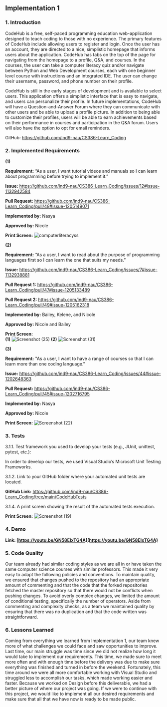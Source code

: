 ## Implementation 1  

### 1. Introduction

  CodeHub is a free, self-paced programming education web-application designed to teach coding to those with no experience. The primary features of CodeHub include 
allowing users to register and login. Once the user has an account, they are directed to a nice, simplistic homepage that informs users about the application. CodeHub 
has tabs on the top of the page for navigating from the homepage to a profile, Q&A, and courses. In the courses, the user can take a computer literacy quiz and/or 
navigate between Python and Web Development courses, each with one beginner level course with instructions and an integrated IDE. The user can change their username, 
password, and phone number on their profile. 

  CodeHub is still in the early stages of development and is available to select users. This application offers a simplistic interface that is easy to navigate, and users 
can personalize their profile. In future implementations, CodeHub will have a Question-and-Answer Forum where they can communicate with other users and be able to upload
a profile picture. In addition to being able to customize their profiles, users will be able to earn achievements based on their performance in courses and participation 
in the Q&A forum. Users will also have the option to opt for email reminders.  

GitHub: https://github.com/ind9-nau/CS386-Learn_Coding 

### 2. Implemented Requirements

**(1)**

**Requirement:** “As a user, I want tutorial videos and manuals so I can learn about programming before trying to implement it.” 

**Issue:** https://github.com/ind9-nau/CS386-Learn_Coding/issues/12#issue-1132942584 

**Pull Request:** https://github.com/ind9-nau/CS386-Learn_Coding/pull/48#issue-1205149071  

**Implemented by:** Nasya 

**Approved by:** Nicole 

**Print Screen:** ![computerliteracyss](https://user-images.githubusercontent.com/71994157/163745878-ab1a8550-fb0d-455a-809f-7c3778f51167.jpg)

**(2)**

**Requirement:** “As a user, I want to read about the purpose of programming languages first so I can learn the one that suits my needs.” 

**Issue:** https://github.com/ind9-nau/CS386-Learn_Coding/issues/7#issue-1132938881 

**Pull Request 1:** https://github.com/ind9-nau/CS386-Learn_Coding/pull/47#issue-1205133489 

**Pull Request 2:** https://github.com/ind9-nau/CS386-Learn_Coding/pull/49#issue-1205162318 

**Implemented by:** Bailey, Kelene, and Nicole 

**Approved by:** Nicole and Bailey 

**Print Screen:** </br>
**(1)** ![Screenshot (25)](https://user-images.githubusercontent.com/71994157/163746034-b5455b51-012a-4380-b237-89b989482835.png)
**(2)** ![Screenshot (31)](https://user-images.githubusercontent.com/71994157/163746049-b4f462a7-0c7c-438b-bcb8-b97996be1e60.png)

**(3)**

**Requirement:** "As a user, I want to have a range of courses so that I can learn more than one coding language." 

**Issue:** https://github.com/ind9-nau/CS386-Learn_Coding/issues/44#issue-1202648363 

**Pull Request:** https://github.com/ind9-nau/CS386-Learn_Coding/pull/45#issue-1202716795  

**Implemented by:** Nasya 

**Approved by:** Nicole 

**Print Screen:**   ![Screenshot (22)](https://user-images.githubusercontent.com/71994157/163746316-5f66fde4-eecf-46ce-b6f0-892c3cfe44e9.png)


### 3. Tests

3.1.1. Test framework you used to develop your tests (e.g., JUnit, unittest, pytest, etc.):  

In order to develop our tests, we used Visual Studio’s Microsoft Unit Testing Frameworks. 

3.1.2. Link to your GitHub folder where your automated unit tests are located. 

**GitHub Link:** https://github.com/ind9-nau/CS386-Learn_Coding/tree/main/CodeHubTests

3.1.4. A print screen showing the result of the automated tests execution.  

**Print Screen:** ![Screenshot (19)](https://user-images.githubusercontent.com/71994157/163746652-02df1499-88f4-4367-b59c-cbfac025362d.png)


### 4. Demo

**Link: [https://youtu.be/GN58EIxTG4A](https://youtu.be/GN58EIxTG4A)**

### 5. Code Quality 

Our team already had similar coding styles as we are all in or have taken the same computer science courses with similar professors. This made it very easy to adapt 
the following policies and conventions. To maintain quality, we ensured that changes pushed to the repository had an appropriate amount of commenting and that the 
code that the forked repositories fetched the master repository so that there would not be conflicts when pushing changes. To avoid overly complex changes, we limited 
the amount of conditional testing, specifically the number of operators. Aside from commenting and complexity checks, as a team we maintained quality by ensuring that 
there was no duplication and that the code written was straightforward.  

### 6. Lessons Learned

Coming from everything we learned from Implementation 1, our team knew more of what challenges we could face and saw opportunities to improve. Last time, our main 
struggle was time since we did not realize how long it would take to implement our requirements. This time, we made sure to meet more often and with enough time before
the delivery was due to make sure everything was finished and turned in before the weekend. Fortunately, this time around we were all more comfortable working with 
Visual Studio and struggled less to accomplish our tasks, which made working easier and faster. Because we worked on Design before this deliverable, we had a better 
picture of where our project was going. If we were to continue with this project, we would like to implement all our desired requirements and make sure that all that
we have now is ready to be made public. 
